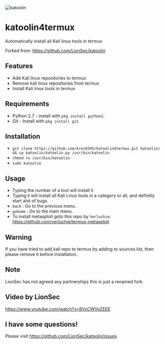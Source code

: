 ![katoolin](https://cloud.githubusercontent.com/assets/8742190/9415562/83397aae-4840-11e5-8f72-28dfffcc70a9.png)
# katoolin4termux
Automatically install all Kali linux tools in termux

Forked from: https://github.com/LionSec/katoolin

## Features
- Add Kali linux repositories to termux
- Remove kali linux repositories from termux
- Install Kali linux tools in termux

## Requirements
- Python 2.7 - install with `pkg install python2`.
- Git - Install with `pkg install git`.

## Installation
- `git clone https://github.com/kres0345/katoolin4termux.git katoolin/ && cp katoolin/katoolin.py /usr/bin/katoolin`
- `chmod +x /usr/bin/katoolin`
- `sudo katoolin` 

## Usage
- Typing the number of a tool will install it
- Typing `0` will install all Kali Linux tools in a category or all, and definitly start alot of bugs.
- `back` : Go to the previous menu.
- `gohome` : Go to the main menu.
- To install metasploit goto this repo by `Verluchie`: https://github.com/verluchie/termux-metasploit

## Warning
If you have tried to add kali repo to termux by adding to sources.list, then please remove it before installation.

## Note
LionSec has not agreed any partnerships this is just a renamed fork.

## Video by LionSec
https://www.youtube.com/watch?v=8VxCWVoZEEE

## I have some questions!
Please visit https://github.com/LionSec/katoolin/issues
